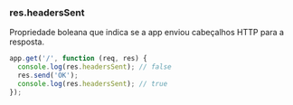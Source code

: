 <h3 id='res.headersSent'>res.headersSent</h3>

Propriedade boleana que indica se a app enviou cabeçalhos HTTP para a resposta.

~~~js
app.get('/', function (req, res) {
  console.log(res.headersSent); // false
  res.send('OK');
  console.log(res.headersSent); // true
});
~~~
